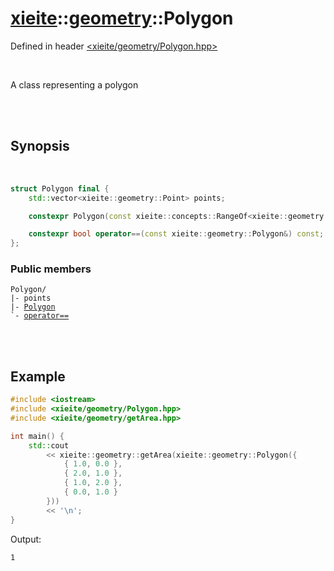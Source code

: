 # [xieite](../../README.md)::[geometry](../geometry.md)::Polygon
Defined in header [<xieite/geometry/Polygon.hpp>](../../include/xieite/geometry/Polygon.hpp)

<br/>

A class representing a polygon

<br/><br/>

## Synopsis

<br/>

```cpp
struct Polygon final {
	std::vector<xieite::geometry::Point> points;

	constexpr Polygon(const xieite::concepts::RangeOf<xieite::geometry::Point> auto&);

	constexpr bool operator==(const xieite::geometry::Polygon&) const;
};
```
### Public members
<pre><code>Polygon/
|- points
|- <a href="./Polygon/constructor.md">Polygon</a>
`- <a href="./Polygon/operatorEquals.md">operator==</a>
</code></pre>

<br/><br/>

## Example
```cpp
#include <iostream>
#include <xieite/geometry/Polygon.hpp>
#include <xieite/geometry/getArea.hpp>

int main() {
	std::cout
		<< xieite::geometry::getArea(xieite::geometry::Polygon({
			{ 1.0, 0.0 },
			{ 2.0, 1.0 },
			{ 1.0, 2.0 },
			{ 0.0, 1.0 }
		}))
		<< '\n';
}
```
Output:
```
1
```
